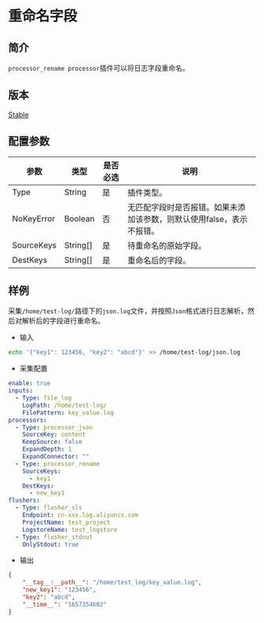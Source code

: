 # 重命名字段

## 简介

`processor_rename processor`插件可以将日志字段重命名。

## 版本

[Stable](../stability-level.md)

## 配置参数

| 参数       | 类型     | 是否必选 | 说明                                                                  |
| ---------- | -------- | -------- | --------------------------------------------------------------------- |
| Type       | String   | 是       | 插件类型。                                                            |
| NoKeyError | Boolean  | 否       | 无匹配字段时是否报错。如果未添加该参数，则默认使用false，表示不报错。 |
| SourceKeys | String[] | 是       | 待重命名的原始字段。                                                  |
| DestKeys   | String[] | 是       | 重命名后的字段。                                                      |

## 样例

采集`/home/test-log/`路径下的`json.log`文件，并按照`Json`格式进行日志解析，然后对解析后的字段进行重命名。

* 输入

```bash
echo '{"key1": 123456, "key2": "abcd"}' >> /home/test-log/json.log
```

* 采集配置

```yaml
enable: true
inputs:
  - Type: file_log
    LogPath: /home/test-log/
    FilePattern: key_value.log
processors:
  - Type: processor_json
    SourceKey: content
    KeepSource: false
    ExpandDepth: 1
    ExpandConnector: ""
  - Type: processor_rename
    SourceKeys: 
      - key1
    DestKeys:
      - new_key1
flushers:
  - Type: flusher_sls
    Endpoint: cn-xxx.log.aliyuncs.com
    ProjectName: test_project
    LogstoreName: test_logstore
  - Type: flusher_stdout
    OnlyStdout: true
```

* 输出

```json
{
    "__tag__:__path__": "/home/test_log/key_value.log",
    "new_key1": "123456",
    "key2": "abcd",
    "__time__": "1657354602"
}
```
